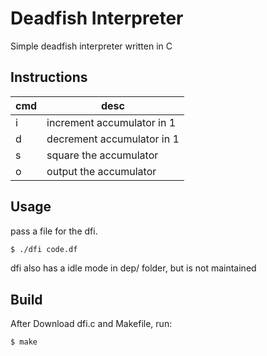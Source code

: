 # Deadfish Interpreter
Simple deadfish interpreter written in C

## Instructions
| cmd | desc                        |
| --- | --------------------------- |
| i   | increment accumulator in 1  |
| d   | decrement accumulator in 1  |
| s   | square the accumulator      |
| o   | output the accumulator      |

## Usage
pass a file for the dfi.
```sh 
$ ./dfi code.df 
```

dfi also has a idle mode in dep/ folder, but is not maintained

## Build
After Download dfi.c and Makefile, run:
```sh
$ make
```
